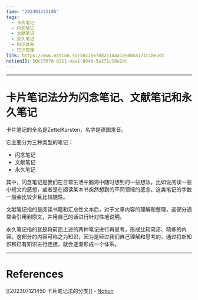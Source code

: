 ```yaml
---
time: "202403242105"
tags:
  - 卡片笔记
  - 闪念笔记
  - 文献笔记
  - 永久笔记
  - 知识体系
  - 知识管理
link: https://www.notion.so/50c15678d2114aa189405a171c18e2dc
notionID: 50c15678-d211-4aa1-8940-5a171c18e2dc
---
```


--- 
# 卡片笔记法分为闪念笔记、文献笔记和永久笔记

卡片笔记的全名是ZettelKarsten，名字是德国发音。

它主要分为三种类型的笔记：

- 闪念笔记
- 文献笔记
- 永久笔记

其中，闪念笔记是我们在日常生活中脑海中随时想到的一些想法，比如说阅读一些小短文的感想，或者是在阅读某本书突然想到的不同领域的感念。这类笔记的字数一般会比较少且比较随性。

文献笔记指的是阅读书籍和汇总性文本后，对于文章内容的理解和整理，这部分通常会引用到原文，并用自己的话进行针对性地说明。

永久笔记指的就是将前面上述的两种笔记进行再思考，形成比较简洁、精炼的内容。这部分的内容可称之为知识，因为是经过我们自己理解和思考的。通过将新知识和已有知识进行连接，就会逐渐形成一个体系。

---
# References

[[202307121450 卡片笔记法的分类]] - [Notion](https://www.notion.so/202307121450-39df65601ae14377a20c8e4d0b07e412?pvs=4)